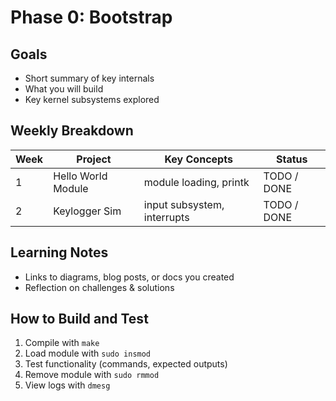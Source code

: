 # Phase 0: Bootstrap

## Goals
- Short summary of key internals
- What you will build
- Key kernel subsystems explored

## Weekly Breakdown
| Week | Project               | Key Concepts                  | Status      |
|------|-----------------------|-------------------------------|-------------|
| 1    | Hello World Module    | module loading, printk        | TODO / DONE |
| 2    | Keylogger Sim         | input subsystem, interrupts   | TODO / DONE |

## Learning Notes
- Links to diagrams, blog posts, or docs you created
- Reflection on challenges & solutions

## How to Build and Test
1. Compile with `make`
2. Load module with `sudo insmod`
3. Test functionality (commands, expected outputs)
4. Remove module with `sudo rmmod`
5. View logs with `dmesg`
